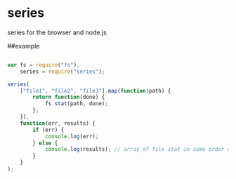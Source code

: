 series
=======

series for the browser and node.js


##example

```javascript

var fs = require("fs"),
    series = require("series");

series(
    ["file1", "file2", "file3"].map(function(path) {
        return function(done) {
            fs.stat(path, done);
        };
    }),
    function(err, results) {
        if (err) {
            console.log(err);
        } else {
            console.log(results); // array of file stat in same order as passed
        }
    }
);
```
